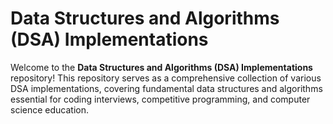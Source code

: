 # Data Structures and Algorithms (DSA) Implementations

Welcome to the **Data Structures and Algorithms (DSA) Implementations** repository! This repository serves as a comprehensive collection of various DSA implementations, covering fundamental data structures and algorithms essential for coding interviews, competitive programming, and computer science education.
